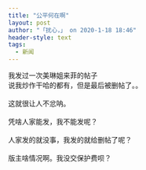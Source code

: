 ```yaml
---
title: "公平何在啊"
layout: post
author: "「扰心，」 on 2020-1-18 18:46"
header-style: text
tags:
  - 新闻
---
```


<head></head>
<body>
  我发过一次美琳姐来菲的帖子
 <br> 说我炒作干哈的都有，但是最后被删帖了。。
 <br> 
 <br> 这就很让人不忿呐。
 <br> 
 <br> 凭啥人家能发，我不能发呢？
 <br> 
 <br> 人家发的就没事，我发的就给删帖了呢？ 
 <br> 
 <br> 版主啥情况啊。我没交保护费呗？
 <br> 
 <br>
</body>


